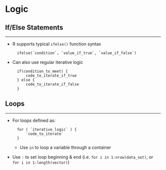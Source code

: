 # Logic

## If/Else Statements

---

- R supports typical `ifelse()` function syntax

        ifelse(`condition`, `value_if_true`, `value_if_false`)

- Can also use regular iterative logic

        if(condition_to_meet) {
            code_to_iterate_if_true
        } else {
            code_to_iterate_if_false
        }

## Loops

---

- For loops defined as:

        for ( `iterative_logic` ) { 
            `code_to_iterate`
        }

  - Use `in` to loop a variable through a container
- Use `:` to set loop beginning & end (i.e. `for i in 1:nrow(data_set)`, or `for i in 1:length(vector)`)
